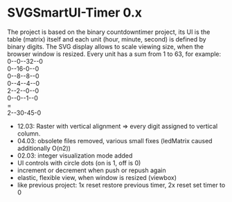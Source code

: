 # SVGSmartUI-Timer 0.x

The project is based on the binary countdowntimer project, its UI is the table (matrix) itself and each unit (hour, minute, second) is defined by binary digits. The SVG display allows to scale viewing size, when the browser window is resized.
Every unit has a sum from 1 to 63, for example:<br />
 0--0--32--0<br />
 0--16-0--0<br />
 0--8--8--0<br />
 0--4--4--0<br />
 2--2--0--0<br />
 0--0--1--0<br />=<br /> 
 2--30-45-0

+ 12.03: Raster with vertical alignment => every digit assigned to vertical column. 
+ 04.03: obsolete files removed, various small fixes (ledMatrix caused additionally O(n2))
+ 02.03: integer visualization mode added
+ UI controls with circle dots (on is 1, off is 0)
+ increment or decrement when push or repush again
+ elastic, flexible view, when window is resized (viewbox)
+ like previous project: 1x reset restore previous timer, 2x reset set timer to 0
